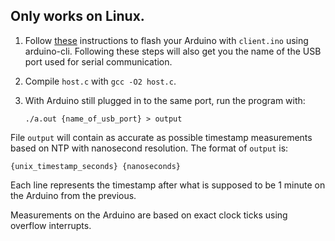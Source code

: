 ## Only works on Linux.

1. Follow [these](https://arduino.github.io/arduino-cli/getting-started/) instructions to flash your Arduino with `client.ino` using arduino-cli. Following these steps will also get you the name of the USB port used for serial communication.

2. Compile `host.c` with `gcc -O2 host.c`.

3. With Arduino still plugged in to the same port, run the program with:

    ```./a.out {name_of_usb_port} > output```

File `output` will contain as accurate as possible timestamp measurements based on NTP with nanosecond resolution. The format of `output` is:

```{unix_timestamp_seconds} {nanoseconds}```

Each line represents the timestamp after what is supposed to be 1 minute on the Arduino from the previous.

Measurements on the Arduino are based on exact clock ticks using overflow interrupts.
